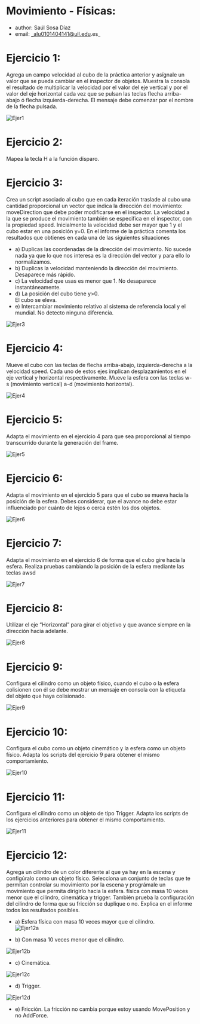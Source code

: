 # Movimiento - Físicas: 
* author: Saúl Sosa Díaz
* email: _alu0101404141@ull.edu.es_

# Ejercicio 1:
Agrega un campo velocidad al cubo de la práctica anterior y asígnale un valor que se pueda cambiar en el inspector de objetos. Muestra la consola el resultado de multiplicar la velocidad por el valor del eje vertical y por el valor del eje horizontal cada vez que se pulsan las teclas flecha arriba-abajo ó flecha izquierda-derecha. El mensaje debe comenzar por el nombre de la flecha pulsada.  

![Ejer1](ejer1.gif)

# Ejercicio 2:
Mapea la tecla H a la función disparo.

# Ejercicio 3:
Crea un script asociado al cubo que en cada iteración traslade al cubo una cantidad proporcional un vector que indica la dirección del movimiento: moveDirection que debe poder modificarse en el inspector.  La velocidad a la que se produce el movimiento también se especifica en el inspector, con la propiedad speed. Inicialmente la velocidad debe ser mayor que 1 y el cubo estar en una posición y=0. En el informe de la práctica comenta los resultados que obtienes en cada una de las siguientes situaciones

* a) Duplicas las coordenadas de la dirección del movimiento. 
    No sucede nada ya que lo que nos interesa es la dirección del vector y para ello lo normalizamos.
* b) Duplicas la velocidad manteniendo la dirección del movimiento.
    Desaparece más rápido.
* c) La velocidad que usas es menor que 1.
    No desaparece instantáneamente.
* d) La posición del cubo tiene y>0.  
    El cubo se eleva.
* e) Intercambiar movimiento relativo al sistema de referencia local y el mundial.
    No detecto ninguna diferencia.

![Ejer3](ejer3.gif)

# Ejercicio 4:
Mueve el cubo con las teclas de flecha arriba-abajo, izquierda-derecha a la velocidad speed. Cada uno de estos ejes implican desplazamientos en el eje vertical y horizontal respectivamente. Mueve la esfera con las teclas w-s (movimiento vertical) a-d (movimiento horizontal).  

![Ejer4](ejer4.gif)

# Ejercicio 5:
Adapta el movimiento en el ejercicio 4 para que sea proporcional al tiempo transcurrido durante la generación del frame.  

![Ejer5](ejer5.gif)

# Ejercicio 6:
Adapta el movimiento en el ejercicio 5 para que el cubo se mueva hacia la posición de la esfera. Debes considerar, que el avance no debe estar influenciado por cuánto de lejos o cerca estén los dos objetos.   

![Ejer6](ejer6.gif)

# Ejercicio 7:
Adapta el movimiento en el ejercicio 6 de forma que el cubo gire hacia la esfera. Realiza pruebas cambiando la posición de la esfera mediante las teclas awsd

![Ejer7](ejer7.gif)

# Ejercicio 8:
Utilizar el eje “Horizontal” para girar el objetivo y que avance siempre en la dirección hacia adelante.

![Ejer8](ejer8.gif)

# Ejercicio 9:
Configura el cilindro como un objeto físico, cuando el cubo o la esfera colisionen con él se debe mostrar un mensaje en consola con la etiqueta del objeto que haya colisionado. 

![Ejer9](ejer9.gif)

# Ejercicio 10:
Configura el cubo como un objeto cinemático y la esfera como un objeto físico. Adapta los scripts del ejercicio 9 para obtener el mismo comportamiento. 

![Ejer10](ejer10.gif)

# Ejercicio 11:
Configura el cilindro como un objeto de tipo Trigger. Adapta los scripts de los ejercicios anteriores para obtener el mismo comportamiento.

![Ejer11](ejer11.gif)

# Ejercicio 12:
Agrega un cilindro de un color diferente al que ya hay en la escena y configúralo como un objeto físico. Selecciona un conjunto de teclas que te permitan controlar su movimiento por la escena y prográmale un movimiento que permita dirigirlo hacia la esfera.  física con masa 10 veces menor que el cilindro, cinemática y trigger. También prueba la configuración del cilindro de forma que su fricción se duplique o no. Explica en el informe todos los resultados posibles. 
 * a) Esfera física con masa 10 veces mayor que el cilindro.  
 ![Ejer12a](ejer12a.gif)

 * b) Con masa 10 veces menor que el cilindro.  

![Ejer12b](ejer12b.gif)

 * c) Cinemática.  

![Ejer12c](ejer12c.gif)
  
 * d) Trigger.  

![Ejer12d](ejer12d.gif)  

 * e) Fricción.
La fricción no cambia porque estoy usando MovePosition y no AddForce.